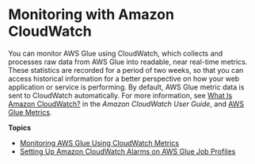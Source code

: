 # Monitoring with Amazon CloudWatch<a name="monitor-cloudwatch"></a>

You can monitor AWS Glue using CloudWatch, which collects and processes raw data from AWS Glue into readable, near real\-time metrics\. These statistics are recorded for a period of two weeks, so that you can access historical information for a better perspective on how your web application or service is performing\. By default, AWS Glue metric data is sent to CloudWatch automatically\. For more information, see [What Is Amazon CloudWatch?](https://docs.aws.amazon.com/AmazonCloudWatch/latest/DeveloperGuide/WhatIsCloudWatch.html) in the *Amazon CloudWatch User Guide*, and [AWS Glue Metrics](monitoring-awsglue-with-cloudwatch-metrics.md#awsglue-metrics)\.

**Topics**
+ [Monitoring AWS Glue Using CloudWatch Metrics](monitoring-awsglue-with-cloudwatch-metrics.md)
+ [Setting Up Amazon CloudWatch Alarms on AWS Glue Job Profiles](monitor-profile-glue-job-cloudwatch-alarms.md)